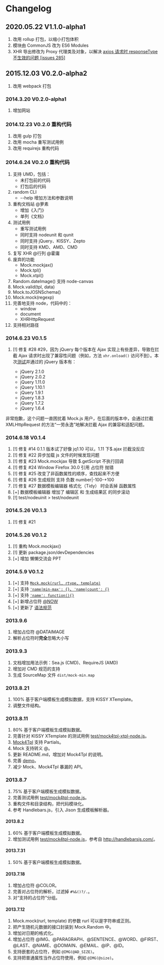 # Changelog

## 2020.05.22 V1.1.0-alpha1

1. 改用 rollup 打包，以缩小打包体积
2. 模块由 CommonJS 改为 ES6 Modules
3. XHR 导出修改为 Proxy 代理类及对象，以解决 [axios 请求时 responseType 不生效的问题 \[issues 285\]](https://github.com/nuysoft/Mock/issues/285)

## 2015.12.03 V0.2.0-alpha2

1. 改用 webpack 打包

### 2014.3.20 V0.2.0-alpha1

1. 增加网站

### 2014.12.23 V0.2.0 重构代码

1. 改用 gulp 打包
2. 改用 mocha 重写测试用例
3. 改用 requirejs 重构代码

### 2014.6.24 V0.2.0 重构代码

1. 支持 UMD，包括：
   - 未打包前的代码
   - 打包后的代码
2. random CLI
   - --help 增加方法和参数说明
3. 重构文档站 @萝素
   - 增加《入门》
   - 单列《文档》
4. 测试用例
   - 重写测试用例
   - 同时支持 nodeunit 和 qunit
   - 同时支持 jQuery、KISSY、Zepto
   - 同时支持 KMD、AMD、CMD
5. 复写 XHR @行列 @霍庸
6. 废弃的功能
   - Mock.mockjax()
   - Mock.tpl()
   - Mock.xtpl()
7. Random.dateImage() 支持 node-canvas
8. Mock.valid(tpl, data)
9. Mock.toJOSNSchema()
10. Mock.mock(regexp)
11. 完善地支持 node，代码中的：
    - window
    - document
    - XHRHttpRequest
12. 支持相对路径

### 2014.6.23 V0.1.5

1. [!] 修复 #28 #29，因为 jQuery 每个版本在 Ajax 实现上有些差异，导致在拦截 Ajax 请求时出现了兼容性问题（例如，方法 `xhr.onload()` 访问不到）。本次[测试](http://jsfiddle.net/8y8Fz/)并通过的 jQuery 版本有：

   - jQuery 2.1.0
   - jQuery 2.0.2
   - jQuery 1.11.0
   - jQuery 1.10.1
   - jQuery 1.9.1
   - jQuery 1.8.3
   - jQuery 1.7.2
   - jQuery 1.6.4

非常抱歉，这个问题一直困扰着 Mock.js 用户，在后面的版本中，会通过拦截 XMLHttpRequest 的方法“一劳永逸”地解决拦截 Ajax 的兼容和适配问题。

### 2014.6.18 V0.1.4

1. [!] 修复 #14 0.1.1 版本试了好像 jq1.10 可以，1.11 下\$.ajax 拦截没反应
2. [!] 修复 #22 异步加载 js 文件的时候发现问题
3. [!] 修复 #23 Mock.mockjax 导致 \$.getScript 不执行回调
4. [!] 修复 #24 Window Firefox 30.0 引用 占位符 抛错
5. [!] 修复 #25 改变了非函数属性的顺序，查找起来不方便
6. [!] 修复 #26 生成规则 支持 负数 number|-100-+100
7. [!] 修复 #27 数据模板编辑器 格式化（Tidy） 时会丢掉 函数属性
8. [+] 数据模板编辑器 增加了 编辑区 和 生成结果区 的同步滚动
9. [!] test/nodeuinit > test/nodeunit

### 2014.5.26 V0.1.3

1. [!] 修复 #21

### 2014.5.26 V0.1.2

1. [!] 重构 Mock.mockjax()
2. [!] 更新 package.json/devDependencies
3. [+] 增加 懒懒交流会 PPT

### 2014.5.9 V0.1.2

1. [+] 支持 [`Mock.mock(rurl, rtype, template)`](http://mockjs.com/#mock)
2. [+] 支持 [`'name|min-max': {}`、`'name|count': {}`](http://mockjs.com/#语法规范)
3. [+] 支持 [`'name': function(){}`](http://mockjs.com/#语法规范)
4. [+] 新增占位符 [@NOW](http://mockjs.com/#now)
5. [+] 更新了 [语法规范](http://mockjs.com/#语法规范)

### 2013.9.6

1. 增加占位符 @DATAIMAGE
2. 解析占位符时**完全**忽略大小写

### 2013.9.3

1. 文档增加用法示例：Sea.js (CMD)、RequireJS (AMD)
2. 增加对 CMD 规范的支持
3. 生成 SourceMap 文件 `dist/mock-min.map`

### 2013.8.21

1. 100% 基于客户端模板生成模拟数据，支持 KISSY XTemplate。
1. 调整文件结构。

### 2013.8.11

1. 80% 基于客户端模板生成模拟数据。
1. 完善针对 KISSY XTemplate 的测试用例 [test/mock4tpl-xtpl-node.js](test/mock4tpl-xtpl-node.js)。
1. [Mock4Tpl](src/tpl/mock4tpl.js) 支持 Partials。
1. Mock 支持转义 @。
1. 更新 README.md，增加对 Mock4Tpl 的说明。
1. 完善 [demo](demo/)。
1. 减少 Mock、Mock4Tpl 暴漏的 API。

### 2013.8.7

1. 75% 基于客户端模板生成模拟数据。
1. 完善测试用例 [test/mock4tpl-node.js](test/mock4tpl-node.js)。
1. 重构文件和目录结构，把代码模块化。
1. 参考 Handlebars.js，引入 Jison 生成模板解析器。

#### 2013.8.2

1. 60% 基于客户端模板生成模拟数据。
1. 增加测试用例 [test/mock4tpl-node.js](test/mock4tpl-node.js)，参考自 <http://handlebarsjs.com/>。

#### 2013.7.31

1. 50% 基于客户端模板生成模拟数据。

#### 2013.7.18

1. 增加占位符 @COLOR。
1. 完善对占位符的解析，过滤掉 `#%&()?/.`。
1. 对“支持的占位符”分组。

#### 2013.7.12

1. Mock.mock(rurl, template) 的参数 rurl 可以是字符串或正则。
1. 把产生随机元数据的接口封装到 Mock.Random 中。
1. 增加对日期的格式化。
1. 增加占位符 @IMG、@PARAGRAPH、@SENTENCE、@WORD、@FIRST、@LAST、@NAME、@DOMAIN、@EMAIL、@IP、@ID。
1. 支持嵌套的占位符，例如 `@IMG(@AD_SIZE)`。
1. 支持把普通属性当作占位符使用，例如 `@IMG(@size)`。
